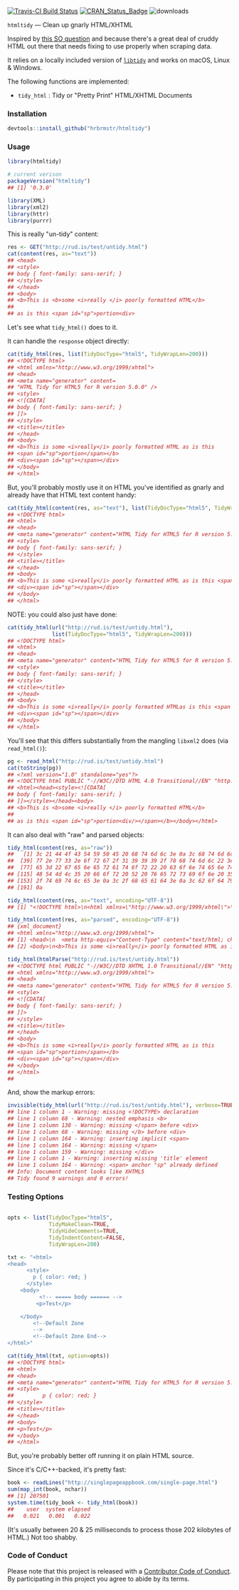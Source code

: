 
[![Travis-CI Build Status](https://travis-ci.org/hrbrmstr/htmltidy.svg?branch=master)](https://travis-ci.org/hrbrmstr/htmltidy) [![CRAN\_Status\_Badge](http://www.r-pkg.org/badges/version/htmltidy)](https://cran.r-project.org/package=htmltidy) ![downloads](http://cranlogs.r-pkg.org/badges/grand-total/htmltidy)

<!-- README.md is generated from README.Rmd. Please edit that file -->
`htmltidy` — Clean up gnarly HTML/XHTML

Inspired by [this SO question](http://stackoverflow.com/questions/37061873/identify-a-weblink-in-bold-in-r) and because there's a great deal of cruddy HTML out there that needs fixing to use properly when scraping data.

It relies on a locally included version of [`libtidy`](http://www.html-tidy.org/) and works on macOS, Linux & Windows.

The following functions are implemented:

-   `tidy_html` : Tidy or "Pretty Print" HTML/XHTML Documents

### Installation

``` r
devtools::install_github("hrbrmstr/htmltidy")
```

### Usage

``` r
library(htmltidy)

# current verison
packageVersion("htmltidy")
## [1] '0.3.0'

library(XML)
library(xml2)
library(httr)
library(purrr)
```

This is really "un-tidy" content:

``` r
res <- GET("http://rud.is/test/untidy.html")
cat(content(res, as="text"))
## <head>
## <style>
## body { font-family: sans-serif; }
## </style>
## </head>
## <body>
## <b>This is <b>some <i>really </i> poorly formatted HTML</b>
## 
## as is this <span id="sp">portion<div>
```

Let's see what `tidy_html()` does to it.

It can handle the `response` object directly:

``` r
cat(tidy_html(res, list(TidyDocType="html5", TidyWrapLen=200)))
## <!DOCTYPE html>
## <html xmlns="http://www.w3.org/1999/xhtml">
## <head>
## <meta name="generator" content=
## "HTML Tidy for HTML5 for R version 5.0.0" />
## <style>
## <![CDATA[
## body { font-family: sans-serif; }
## ]]>
## </style>
## <title></title>
## </head>
## <body>
## <b>This is some <i>really</i> poorly formatted HTML as is this
## <span id="sp">portion</span></b>
## <div><span id="sp"></span></div>
## </body>
## </html>
```

But, you'll probably mostly use it on HTML you've identified as gnarly and already have that HTML text content handy:

``` r
cat(tidy_html(content(res, as="text"), list(TidyDocType="html5", TidyWrapLen=200)))
## <!DOCTYPE html>
## <html>
## <head>
## <meta name="generator" content="HTML Tidy for HTML5 for R version 5.0.0">
## <style>
## body { font-family: sans-serif; }
## </style>
## <title></title>
## </head>
## <body>
## <b>This is some <i>really</i> poorly formatted HTML as is this <span id="sp">portion</span></b>
## <div><span id="sp"></span></div>
## </body>
## </html>
```

NOTE: you could also just have done:

``` r
cat(tidy_html(url("http://rud.is/test/untidy.html"), 
              list(TidyDocType="html5", TidyWrapLen=200)))
## <!DOCTYPE html>
## <html>
## <head>
## <meta name="generator" content="HTML Tidy for HTML5 for R version 5.0.0">
## <style>
## body { font-family: sans-serif; }
## </style>
## <title></title>
## </head>
## <body>
## <b>This is some <i>really</i> poorly formatted HTMLas is this <span id="sp">portion</span></b>
## <div><span id="sp"></span></div>
## </body>
## </html>
```

You'll see that this differs substantially from the mangling `libxml2` does (via `read_html()`):

``` r
pg <- read_html("http://rud.is/test/untidy.html")
cat(toString(pg))
## <?xml version="1.0" standalone="yes"?>
## <!DOCTYPE html PUBLIC "-//W3C//DTD HTML 4.0 Transitional//EN" "http://www.w3.org/TR/REC-html40/loose.dtd">
## <html><head><style><![CDATA[
## body { font-family: sans-serif; }
## ]]></style></head><body>
## <b>This is <b>some <i>really </i> poorly formatted HTML</b>
## 
## as is this <span id="sp">portion<div/></span></b></body></html>
```

It can also deal with "raw" and parsed objects:

``` r
tidy_html(content(res, as="raw"))
##   [1] 3c 21 44 4f 43 54 59 50 45 20 68 74 6d 6c 3e 0a 3c 68 74 6d 6c 20 78 6d 6c 6e 73 3d 22 68 74 74 70 3a 2f 2f 77 77
##  [39] 77 2e 77 33 2e 6f 72 67 2f 31 39 39 39 2f 78 68 74 6d 6c 22 3e 0a 3c 68 65 61 64 3e 0a 3c 6d 65 74 61 20 6e 61 6d
##  [77] 65 3d 22 67 65 6e 65 72 61 74 6f 72 22 20 63 6f 6e 74 65 6e 74 3d 0a 22 48 54 4d 4c 20 54 69 64 79 20 66 6f 72 20
## [115] 48 54 4d 4c 35 20 66 6f 72 20 52 20 76 65 72 73 69 6f 6e 20 35 2e 30 2e 30 22 20 2f 3e 0a 3c 74 69 74 6c 65 3e 3c
## [153] 2f 74 69 74 6c 65 3e 0a 3c 2f 68 65 61 64 3e 0a 3c 62 6f 64 79 3e 0a 3c 2f 62 6f 64 79 3e 0a 3c 2f 68 74 6d 6c 3e
## [191] 0a

tidy_html(content(res, as="text", encoding="UTF-8"))
## [1] "<!DOCTYPE html>\n<html xmlns=\"http://www.w3.org/1999/xhtml\">\n<head>\n<meta name=\"generator\" content=\n\"HTML Tidy for HTML5 for R version 5.0.0\" />\n<style>\n<![CDATA[\nbody { font-family: sans-serif; }\n]]>\n</style>\n<title></title>\n</head>\n<body>\n<b>This is some <i>really</i> poorly formatted HTML as is this\n<span id=\"sp\">portion</span></b>\n<div><span id=\"sp\"></span></div>\n</body>\n</html>\n"

tidy_html(content(res, as="parsed", encoding="UTF-8"))
## {xml_document}
## <html xmlns="http://www.w3.org/1999/xhtml">
## [1] <head>\n  <meta http-equiv="Content-Type" content="text/html; charset=UTF-8" />\n  <meta name="generator" content ...
## [2] <body>\n<b>This is some <i>really</i> poorly formatted HTML as is this\n<span id="sp">portion</span></b>\n</body>

tidy_html(htmlParse("http://rud.is/test/untidy.html"))
## <!DOCTYPE html PUBLIC "-//W3C//DTD XHTML 1.0 Transitional//EN" "http://www.w3.org/TR/xhtml1/DTD/xhtml1-transitional.dtd">
## <html xmlns="http://www.w3.org/1999/xhtml">
## <head>
## <meta name="generator" content="HTML Tidy for HTML5 for R version 5.0.0">
## <style>
## <![CDATA[
## body { font-family: sans-serif; }
## ]]>
## </style>
## <title></title>
## </head>
## <body>
## <b>This is some <i>really</i> poorly formatted HTML as is this
## <span id="sp">portion</span></b>
## <div><span id="sp"></span></div>
## </body>
## </html>
## 
```

And, show the markup errors:

``` r
invisible(tidy_html(url("http://rud.is/test/untidy.html"), verbose=TRUE))
## line 1 column 1 - Warning: missing <!DOCTYPE> declaration
## line 1 column 68 - Warning: nested emphasis <b>
## line 1 column 138 - Warning: missing </span> before <div>
## line 1 column 68 - Warning: missing </b> before <div>
## line 1 column 164 - Warning: inserting implicit <span>
## line 1 column 164 - Warning: missing </span>
## line 1 column 159 - Warning: missing </div>
## line 1 column 1 - Warning: inserting missing 'title' element
## line 1 column 164 - Warning: <span> anchor "sp" already defined
## Info: Document content looks like XHTML5
## Tidy found 9 warnings and 0 errors!
```

### Testing Options

``` r

opts <- list(TidyDocType="html5",
             TidyMakeClean=TRUE,
             TidyHideComments=TRUE,
             TidyIndentContent=FALSE,
             TidyWrapLen=200)

txt <- "<html>
<head>
      <style>
        p { color: red; }
      </style>
    <body>
          <!-- ===== body ====== -->
         <p>Test</p>

    </body>
        <!--Default Zone
        -->
        <!--Default Zone End-->
</html>"

cat(tidy_html(txt, option=opts))
## <!DOCTYPE html>
## <html>
## <head>
## <meta name="generator" content="HTML Tidy for HTML5 for R version 5.0.0">
## <style>
##         p { color: red; }
## </style>
## <title></title>
## </head>
## <body>
## <p>Test</p>
## </body>
## </html>
```

But, you're probably better off running it on plain HTML source.

Since it's C/C++-backed, it's pretty fast:

``` r
book <- readLines("http://singlepageappbook.com/single-page.html")
sum(map_int(book, nchar))
## [1] 207501
system.time(tidy_book <- tidy_html(book))
##    user  system elapsed 
##   0.021   0.001   0.022
```

(It's usually between 20 & 25 milliseconds to process those 202 kilobytes of HTML.) Not too shabby.

### Code of Conduct

Please note that this project is released with a [Contributor Code of Conduct](CONDUCT.md). By participating in this project you agree to abide by its terms.
